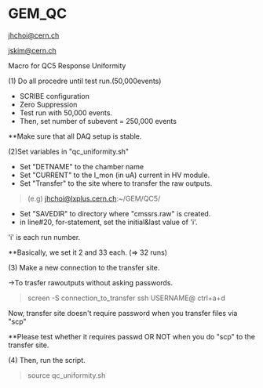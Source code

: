 # GEM_QC

jhchoi@cern.ch

jskim@cern.ch


 Macro for QC5 Response Uniformity

(1) Do all procedre until test run.(50,000events)

- SCRIBE configuration
- Zero Suppression
- Test run with 50,000 events.
- Then, set number of subevent = 250,000 events


**Make sure that all DAQ setup is stable.




(2)Set variables in "qc_uniformity.sh"
- Set "DETNAME" to the chamber name
- Set "CURRENT" to the I_mon (in uA) current in HV module.
- Set "Transfer" to the site where to transfer the raw outputs.
>(e.g) jhchoi@lxplus.cern.ch:~/GEM/QC5/
- Set "SAVEDIR" to directory where "cmssrs.raw" is created.
- in line#20, for-statement, set the initial&last value of 'i'. 

'i' is each run number.

**Basically, we set it 2 and 33 each. (=> 32 runs)


(3) Make a new connection to the transfer site.

->To trasfer rawoutputs without asking passwords.

> screen -S connection_to_transfer
ssh USERNAME@<Transfer site>
ctrl+a+d

Now, transfer site doesn't require password when you transfer files via "scp"

**Please test whether it requires passwd OR NOT when you do "scp" to the transfer site.


(4) Then, run the script.
> source qc_uniformity.sh











